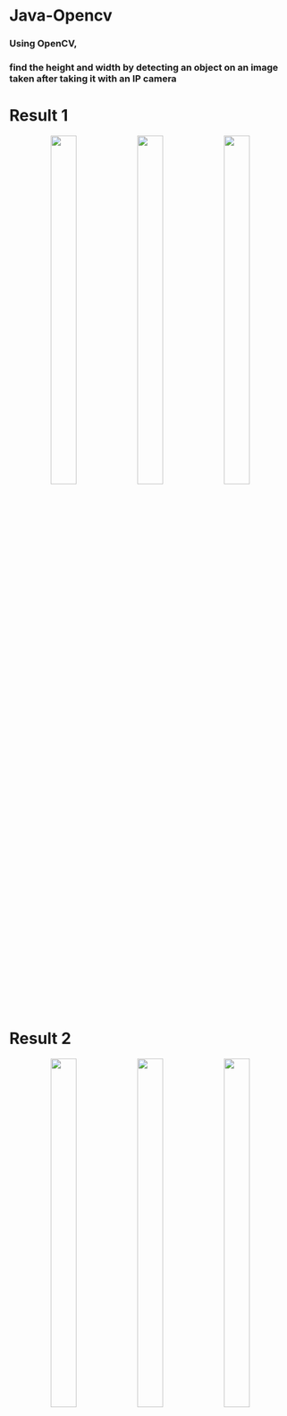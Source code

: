 # Java-Opencv
### Using OpenCV, 
### find the height and width by detecting an object on an image taken after taking it with an IP camera

# Result 1
<p align="center">
<img src="https://user-images.githubusercontent.com/66655076/230284374-9f7082be-2ea0-46d1-8a60-5bb9ddda4f6e.png" width="30%" height="40%">
<img src="https://user-images.githubusercontent.com/66655076/230284399-b19e6b17-2882-41e0-b730-241ea3ff58d0.png" width="30%" height="40%">
<img src="https://user-images.githubusercontent.com/66655076/230284406-d4765598-3867-4be8-99f0-5bc9665c1ed9.png" width="30%" height="40%">
</p>

# Result 2
<p align="center">
<img src="https://user-images.githubusercontent.com/66655076/230284682-5a15cf01-bb20-42b8-9ae4-7dcc0047643e.png" width="30%" height="40%">
<img src="https://user-images.githubusercontent.com/66655076/230284690-c2d44a2d-8a78-46d1-8dd1-930a02df5fe7.PNG" width="30%" height="40%">
<img src="https://user-images.githubusercontent.com/66655076/230284698-88e69636-87d4-4183-b636-89f7dce541c5.PNG" width="30%" height="40%">
</p>
